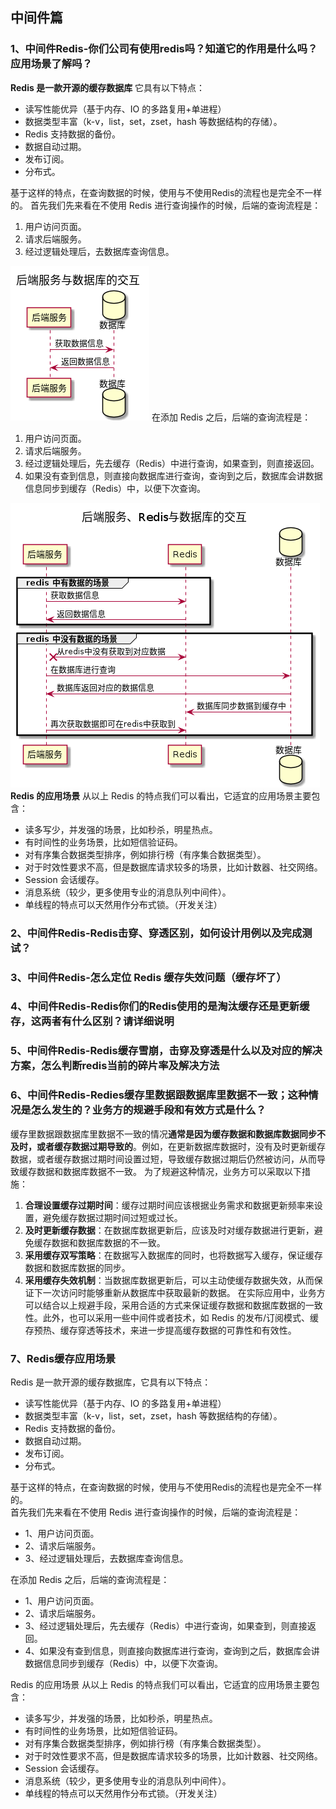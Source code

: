 ## 中间件篇
### 1、中间件Redis-你们公司有使用redis吗？知道它的作用是什么吗？应用场景了解吗？
**Redis 是一款开源的缓存数据库**
它具有以下特点：
- 读写性能优异（基于内存、IO 的多路复用+单进程）
- 数据类型丰富（k-v，list，set，zset，hash 等数据结构的存储）。
- Redis 支持数据的备份。
- 数据自动过期。
- 发布订阅。
- 分布式。

基于这样的特点，在查询数据的时候，使用与不使用Redis的流程也是完全不一样的。
首先我们先来看在不使用 Redis 进行查询操作的时候，后端的查询流程是：
1. 用户访问页面。
2. 请求后端服务。
3. 经过逻辑处理后，去数据库查询信息。

![](assets/后端服务与数据库的交互.png)
在添加 Redis 之后，后端的查询流程是：
1. 用户访问页面。
2. 请求后端服务。
3. 经过逻辑处理后，先去缓存（Redis）中进行查询，如果查到，则直接返回。
4. 如果没有查到信息，则直接向数据库进行查询，查询到之后，数据库会讲数据信息同步到缓存（Redis）中，以便下次查询。

![](assets/后端服务、Redis与数据库的交互.png)
**Redis 的应用场景**
从以上 Redis 的特点我们可以看出，它适宜的应用场景主要包含：
- 读多写少，并发强的场景，比如秒杀，明星热点。
- 有时间性的业务场景，比如短信验证码。
- 对有序集合数据类型排序，例如排行榜（有序集合数据类型）。
- 对于时效性要求不高，但是数据库请求较多的场景，比如计数器、社交网络。
- Session 会话缓存。
- 消息系统（较少，更多使用专业的消息队列中间件）。
- 单线程的特点可以天然用作分布式锁。（开发关注）
### 2、中间件Redis-Redis击穿、穿透区别，如何设计用例以及完成测试？

### 3、中间件Redis-怎么定位 Redis 缓存失效问题（缓存坏了）

### 4、中间件Redis-Redis你们的Redis使用的是淘汰缓存还是更新缓存，这两者有什么区别？请详细说明

### 5、中间件Redis-Redis缓存雪崩，击穿及穿透是什么以及对应的解决方案，怎么判断redis当前的碎片率及解决方法
### 6、中间件Redis-Redies缓存里数据跟数据库里数据不一致；这种情况是怎么发生的？业务方的规避手段和有效方式是什么？
缓存里数据跟数据库里数据不一致的情况**通常是因为缓存数据和数据库数据同步不及时，或者缓存数据过期导致的**。例如，在更新数据库数据时，没有及时更新缓存数据，或者缓存数据过期时间设置过短，导致缓存数据过期后仍然被访问，从而导致缓存数据和数据库数据不一致。
为了规避这种情况，业务方可以采取以下措施：
1. **合理设置缓存过期时间**：缓存过期时间应该根据业务需求和数据更新频率来设置，避免缓存数据过期时间过短或过长。
2. **及时更新缓存数据**：在数据库数据更新后，应该及时对缓存数据进行更新，避免缓存数据和数据库数据的不一致。
3. **采用缓存双写策略**：在数据写入数据库的同时，也将数据写入缓存，保证缓存数据和数据库数据的同步。
4. **采用缓存失效机制**：当数据库数据更新后，可以主动使缓存数据失效，从而保证下一次访问时能够重新从数据库中获取最新的数据。
在实际应用中，业务方可以结合以上规避手段，采用合适的方式来保证缓存数据和数据库数据的一致性。此外，也可以采用一些中间件或者技术，如 Redis 的发布/订阅模式、缓存预热、缓存穿透等技术，来进一步提高缓存数据的可靠性和有效性。
### 7、Redis缓存应用场景
Redis 是一款开源的缓存数据库，它具有以下特点：
- 读写性能优异（基于内存、IO 的多路复用+单进程）
- 数据类型丰富（k-v，list，set，zset，hash 等数据结构的存储）。
- Redis 支持数据的备份。
- 数据自动过期。
- 发布订阅。
- 分布式。

基于这样的特点，在查询数据的时候，使用与不使用Redis的流程也是完全不一样的。  
首先我们先来看在不使用 Redis 进行查询操作的时候，后端的查询流程是：
- 1、用户访问页面。
- 2、请求后端服务。
- 3、经过逻辑处理后，去数据库查询信息。

在添加 Redis 之后，后端的查询流程是：
- 1、用户访问页面。
- 2、请求后端服务。
- 3、经过逻辑处理后，先去缓存（Redis）中进行查询，如果查到，则直接返回。
- 4、如果没有查到信息，则直接向数据库进行查询，查询到之后，数据库会讲数据信息同步到缓存（Redis）中，以便下次查询。

Redis 的应用场景
从以上 Redis 的特点我们可以看出，它适宜的应用场景主要包含：
- 读多写少，并发强的场景，比如秒杀，明星热点。
- 有时间性的业务场景，比如短信验证码。
- 对有序集合数据类型排序，例如排行榜（有序集合数据类型）。
- 对于时效性要求不高，但是数据库请求较多的场景，比如计数器、社交网络。
- Session 会话缓存。
- 消息系统（较少，更多使用专业的消息队列中间件）。
- 单线程的特点可以天然用作分布式锁。（开发关注）